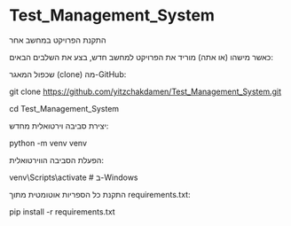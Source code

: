 # Test_Management_System

התקנת הפרויקט במחשב אחר

כאשר מישהו (או אתה) מוריד את הפרויקט למחשב חדש, בצע את השלבים הבאים:

שכפול המאגר (clone) מה-GitHub: 

git clone https://github.com/yitzchakdamen/Test_Management_System.git 

cd Test_Management_System

יצירת סביבה וירטואלית מחדש: 

python -m venv venv 

הפעלת הסביבה הווירטואלית:

venv\Scripts\activate  # ב-Windows

התקנת כל הספריות אוטומטית מתוך requirements.txt:

pip install -r requirements.txt
